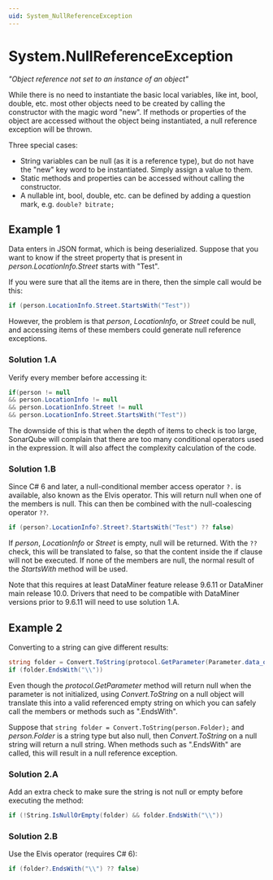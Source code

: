 ```yaml
---
uid: System_NullReferenceException
---
```


# System.NullReferenceException

*"Object reference not set to an instance of an object"*

While there is no need to instantiate the basic local variables, like int, bool, double, etc. most other objects need to be created by calling the constructor with the magic word "new". If methods or properties of the object are accessed without the object being instantiated, a null reference exception will be thrown.

Three special cases:

- String variables can be null (as it is a reference type), but do not have the "new" key word to be instantiated. Simply assign a value to them.
- Static methods and properties can be accessed without calling the constructor.
- A nullable int, bool, double, etc. can be defined by adding a question mark, e.g. `double? bitrate;`

## Example 1

Data enters in JSON format, which is being deserialized. Suppose that you want to know if the street property that is present in *person.LocationInfo.Street* starts with "Test".

If you were sure that all the items are in there, then the simple call would be this:

```csharp
if (person.LocationInfo.Street.StartsWith("Test"))
```

However, the problem is that *person*, *LocationInfo*, or *Street* could be null, and accessing items of these members could generate null reference exceptions.

### Solution 1.A

Verify every member before accessing it:

```csharp
if(person != null 
&& person.LocationInfo != null 
&& person.LocationInfo.Street != null 
&& person.LocationInfo.Street.StartsWith("Test"))
```

The downside of this is that when the depth of items to check is too large, SonarQube will complain that there are too many conditional operators used in the expression. It will also affect the complexity calculation of the code.

### Solution 1.B

Since C# 6 and later, a null-conditional member access operator `?.` is available, also known as the Elvis operator. This will return null when one of the members is null. This can then be combined with the null-coalescing operator `??`.

```csharp
if (person?.LocationInfo?.Street?.StartsWith("Test") ?? false)
```

If *person*, *LocationInfo* or *Street* is empty, null will be returned. With the `??` check, this will be translated to false, so that the content inside the if clause will not be executed. If none of the members are null, the normal result of the *StartsWith* method will be used.

Note that this requires at least DataMiner feature release 9.6.11 or DataMiner main release 10.0. Drivers that need to be compatible with DataMiner versions prior to 9.6.11 will need to use solution 1.A.

## Example 2

Converting to a string can give different results:

```csharp
string folder = Convert.ToString(protocol.GetParameter(Parameter.data_offload_folder_5000));
if (folder.EndsWith("\\"))
```

Even though the *protocol.GetParameter* method will return null when the parameter is not initialized, using *Convert.ToString* on a null object will translate this into a valid referenced empty string on which you can safely call the members or methods such as ".EndsWith".

Suppose that `string folder = Convert.ToString(person.Folder);` and *person.Folder* is a string type but also null, then *Convert.ToString* on a null string will return a null string. When methods such as ".EndsWith" are called, this will result in a null reference exception.

### Solution 2.A

Add an extra check to make sure the string is not null or empty before executing the method:

```csharp
if (!String.IsNullOrEmpty(folder) && folder.EndsWith("\\"))
```

### Solution 2.B

Use the Elvis operator (requires C# 6):

```csharp
if (folder?.EndsWith("\\") ?? false)
```
